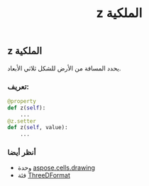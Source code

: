 ﻿---
title: z الملكية
second_title: Aspose.Cells for Python via .NET API المراجع
description:
type: docs
weight: 220
url: /ar/python-net/aspose.cells.drawing/threedformat/z/
is_root: false
---
##  z الملكية

يحدد المسافة من الأرض للشكل ثلاثي الأبعاد.
###  تعريف:
```python
@property
def z(self):
    ...
@z.setter
def z(self, value):
    ...
```

###  أنظر أيضا
* وحدة [aspose.cells.drawing](../../)
* فئة [ThreeDFormat](/cells/ar/python-net/aspose.cells.drawing/threedformat)
